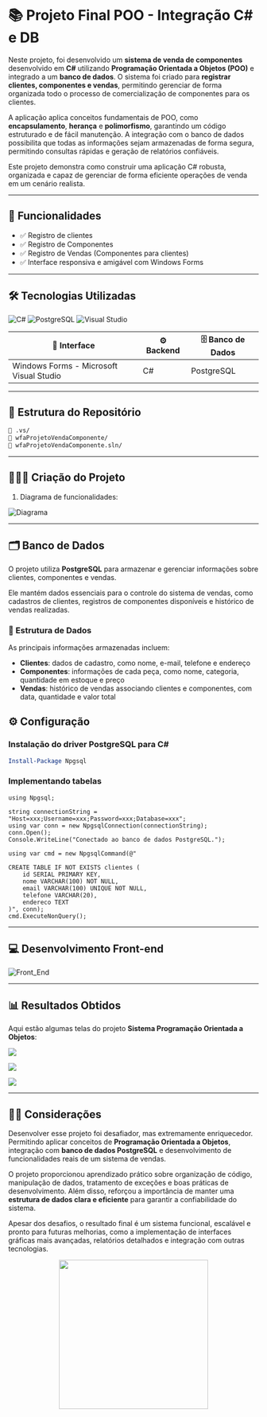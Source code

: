 # 📚 Projeto Final POO - Integração C# e DB

Neste projeto, foi desenvolvido um **sistema de venda de componentes** desenvolvido em **C#** utilizando **Programação Orientada a Objetos (POO)** e integrado a um **banco de dados**. O sistema foi criado para **registrar clientes, componentes e vendas**, permitindo gerenciar de forma organizada todo o processo de comercialização de componentes para os clientes.  

A aplicação aplica conceitos fundamentais de POO, como **encapsulamento**, **herança** e **polimorfismo**, garantindo um código estruturado e de fácil manutenção. A integração com o banco de dados possibilita que todas as informações sejam armazenadas de forma segura, permitindo consultas rápidas e geração de relatórios confiáveis.  

Este projeto demonstra como construir uma aplicação C# robusta, organizada e capaz de gerenciar de forma eficiente operações de venda em um cenário realista.

---

## 🚀 Funcionalidades

- ✅ Registro de clientes
- ✅ Registro de Componentes
- ✅ Registro de Vendas (Componentes para clientes)
- ✅ Interface responsiva e amigável com Windows Forms
  
---

## 🛠️ Tecnologias Utilizadas

![C#](https://img.shields.io/badge/C%23-239120?style=for-the-badge&logo=c-sharp&logoColor=white)
![PostgreSQL](https://img.shields.io/badge/PostgreSQL-336791?style=for-the-badge&logo=postgresql&logoColor=white)
![Visual Studio](https://img.shields.io/badge/Visual_Studio-5C2D91?style=for-the-badge&logo=visual-studio&logoColor=white)

| 📌 Interface | ⚙️ Backend | 🗄️ Banco de Dados |
|---|---|---|
| Windows Forms - Microsoft Visual Studio | C# | PostgreSQL |

---

## 📂 Estrutura do Repositório

```bash
📁 .vs/
📁 wfaProjetoVendaComponente/
📝 wfaProjetoVendaComponente.sln/
```

---

## 🧑🏽‍💻 Criação do Projeto

1. Diagrama de funcionalidades:

![Diagrama](imgs/diagrama.png)

---

## 🗂️ Banco de Dados

O projeto utiliza **PostgreSQL** para armazenar e gerenciar informações sobre clientes, componentes e vendas.

Ele mantém dados essenciais para o controle do sistema de vendas, como cadastros de clientes, registros de componentes disponíveis e histórico de vendas realizadas.

### 📌 Estrutura de Dados

As principais informações armazenadas incluem:

- **Clientes**: dados de cadastro, como nome, e-mail, telefone e endereço  
- **Componentes**: informações de cada peça, como nome, categoria, quantidade em estoque e preço  
- **Vendas**: histórico de vendas associando clientes e componentes, com data, quantidade e valor total  

## ⚙️ Configuração

### Instalação do driver PostgreSQL para C#
```powershell
Install-Package Npgsql
```

### Implementando tabelas
```
using Npgsql;

string connectionString = "Host=xxx;Username=xxx;Password=xxx;Database=xxx";
using var conn = new NpgsqlConnection(connectionString);
conn.Open();
Console.WriteLine("Conectado ao banco de dados PostgreSQL.");

using var cmd = new NpgsqlCommand(@"

CREATE TABLE IF NOT EXISTS clientes (
    id SERIAL PRIMARY KEY,
    nome VARCHAR(100) NOT NULL,
    email VARCHAR(100) UNIQUE NOT NULL,
    telefone VARCHAR(20),
    endereco TEXT
)", conn);
cmd.ExecuteNonQuery();
```

---

## 💻 Desenvolvimento Front-end

![Front_End](imgs/frontend.png)

---

## 📊 Resultados Obtidos

Aqui estão algumas telas do projeto **Sistema Programação Orientada a Objetos**:

![](imgs/clientes.png)

![](imgs/componentes.png)

![](imgs/vendas.png)

---

## ✍🏼 Considerações

Desenvolver esse projeto foi desafiador, mas extremamente enriquecedor. Permitindo aplicar conceitos de **Programação Orientada a Objetos**, integração com **banco de dados PostgreSQL** e desenvolvimento de funcionalidades reais de um sistema de vendas.  

O projeto proporcionou aprendizado prático sobre organização de código, manipulação de dados, tratamento de exceções e boas práticas de desenvolvimento. Além disso, reforçou a importância de manter uma **estrutura de dados clara e eficiente** para garantir a confiabilidade do sistema.  

Apesar dos desafios, o resultado final é um sistema funcional, escalável e pronto para futuras melhorias, como a implementação de interfaces gráficas mais avançadas, relatórios detalhados e integração com outras tecnologias.

<div align="center">
  <img src="imgs/postgre.png" width="300" />
</div>
